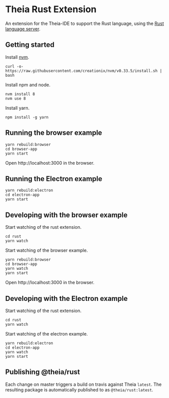 # Theia Rust Extension

An extension for the Theia-IDE to support the Rust language, using the
[Rust language server](https://github.com/rust-lang-nursery/rls).

## Getting started

Install [nvm](https://github.com/creationix/nvm#install-script).

    curl -o- https://raw.githubusercontent.com/creationix/nvm/v0.33.5/install.sh | bash

Install npm and node.

    nvm install 8
    nvm use 8

Install yarn.

    npm install -g yarn

## Running the browser example

    yarn rebuild:browser
    cd browser-app
    yarn start

Open http://localhost:3000 in the browser.

## Running the Electron example

    yarn rebuild:electron
    cd electron-app
    yarn start

## Developing with the browser example

Start watching of the rust extension.

    cd rust
    yarn watch

Start watching of the browser example.

    yarn rebuild:browser
    cd browser-app
    yarn watch
    yarn start

Open http://localhost:3000 in the browser.

## Developing with the Electron example

Start watching of the rust extension.

    cd rust
    yarn watch

Start watching of the electron example.

    yarn rebuild:electron
    cd electron-app
    yarn watch
    yarn start

## Publishing @theia/rust

Each change on master triggers a build on travis against Theia `latest`.
The resulting package is automatically published to [](http://www.npmjs.org) as
`@theia/rust:latest`.
